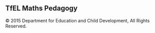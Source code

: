 ## TfEL Maths Pedagogy

© 2015 Department for Education and Child Development, All Rights Reserved.
